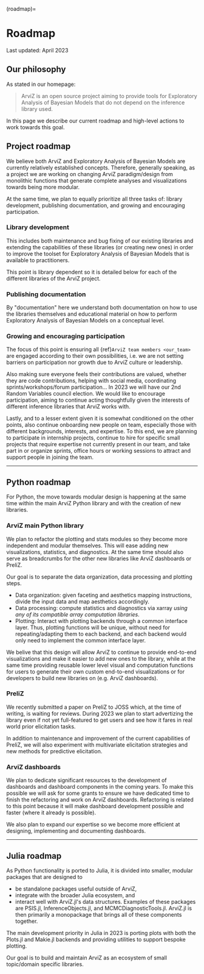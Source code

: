 (roadmap)=
# Roadmap

Last updated: April 2023

## Our philosophy
As stated in our homepage:

> ArviZ is an open source project aiming to provide tools for Exploratory Analysis of Bayesian Models that do not depend on the inference library used.

In this page we describe our current roadmap and high-level actions to work towards this goal.

## Project roadmap
We believe both ArviZ and Exploratory Analysis of Bayesian Models are currently relatively established concepts.
Therefore, generally speaking, as a project we are working on changing ArviZ paradigm/design
from monolithic functions that generate complete analyses and visualizations towards
being more modular.

At the same time, we plan to equally prioritize all three tasks of: library development,
publishing documentation, and growing and encouraging participation.

### Library development

This includes both maintenance and bug fixing of our existing libraries and extending the
capabilities of these libraries (or creating new ones) in order to improve the toolset for
Exploratory Analysis of Bayesian Models that is available to practitioners.

This point is library dependent so it is detailed below for each of the different libraries
of the ArviZ project.

### Publishing documentation
By "documentation" here we understand both documentation on how to use the libraries themselves
and educational material on how to perform Exploratory Analysis of Bayesian Models on a conceptual level.

### Growing and encouraging participation
The focus of this point is ensuring all {ref}`ArviZ team members <our_team>` are engaged
according to their own possibilities, i.e. we are not setting barriers on participation
nor growth due to ArviZ culture or leadership.

Also making sure everyone feels their contributions are valued,
whether they are code contributions, helping with social media,
coordinating sprints/workshops/forum participation...
In 2023 we will have our 2nd Random Variables council election.
We would like to encourage participation, aiming to continue acting thoughtfully given
the interests of different inference libraries that ArviZ works with.

Lastly, and to a lesser extent given it is somewhat conditioned on the other points,
also continue onboarding new people on team, especially those with different backgrounds, interests, and expertise.
To this end, we are planning to participate in internship projects,
continue to hire for specific small projects that require expertise not currently present in our team,
and take part in or organize sprints, office hours or working sessions to attract and support people in joining the team.

---

## Python roadmap
For Python, the move towards modular design is happening at the same time within the main ArviZ Python library and
with the creation of new libraries.

### ArviZ main Python library
We plan to refactor the plotting and stats modules so they become more independent and modular themselves.
This will ease adding new visualizations, statistics, and diagnostics. At the same time should also
serve as breadcrumbs for the other new libraries like ArviZ dashboards or PreliZ.

Our goal is to separate the data organization, data processing and plotting steps.

* Data organization: given faceting and aesthetics mapping instructions, divide the input data and map aesthetics accordingly.
* Data processing: compute statistics and diagnostics via xarray _using any of its compatible array computation libraries_.
* Plotting: Interact with plotting backends through a common interface layer. Thus, plotting functions will be unique,
  without need for repeating/adapting them to each backend, and each backend would only need to implement the common interface layer.

We belive that this design will allow ArviZ to continue to provide end-to-end visualizations and make it easier to add new ones to the
library, while at the same time providing reusable lower level visual and computation functions for users to generate
their own custom end-to-end visualizations or for developers to build new libraries on (e.g. ArviZ dashboards).

### PreliZ
We recently submitted a paper on PreliZ to JOSS which, at the time of writing, is waiting for reviews.
During 2023 we plan to start advertizing the library even if not yet full-featured to
get users and see how it fares in real world prior elicitation tasks.

In addition to maintenance and improvement of the current capabilities of PreliZ,
we will also experiment with multivariate elicitation strategies and new methods for predictive elicitation.

### ArviZ dashboards
We plan to dedicate significant resources to the development of dashboards and dashboard components
in the coming years. To make this possible we will ask for some grants to ensure we have dedicated
time to finish the refactoring and work on ArviZ dashboards. Refactoring is related to this point
because it will make dashboard development possible and faster (where it already is possible).

We also plan to expand our expertise so we become more efficient at designing, implementing and
documenting dashboards.

---

## Julia roadmap
As Python functionality is ported to Julia, it is divided into smaller, modular packages that are designed to
- be standalone packages useful outside of ArviZ,
- integrate with the broader Julia ecosystem, and
- interact well with ArviZ.jl's data structures.
Examples of these packages are PSIS.jl, InferenceObjects.jl, and MCMCDiagnosticTools.jl. ArviZ.jl is then primarily a monopackage that brings all of these components together.

The main development priority in Julia in 2023 is porting plots with both the Plots.jl and Makie.jl backends and providing utilities to support bespoke plotting.

Our goal is to build and maintain ArviZ as an ecosystem of small topic/domain specific libraries.
